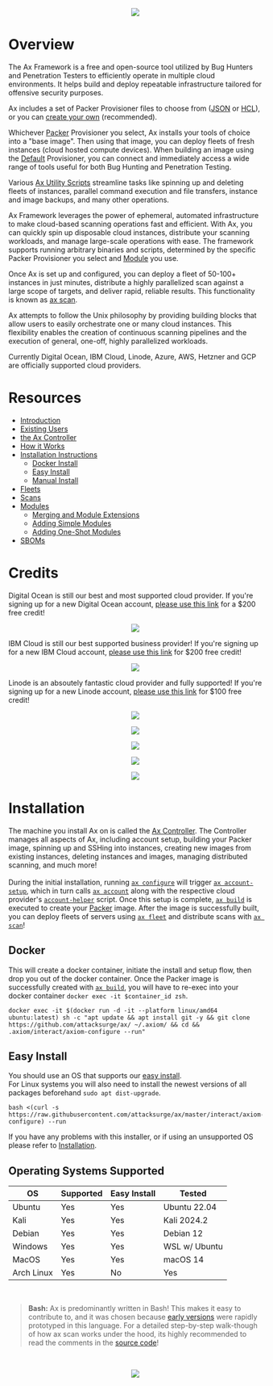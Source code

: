 <p align="center">
<a href="https://ax-framework.gitbook.io/wiki" target="_blank"> 
<img src="https://raw.githubusercontent.com/attacksurge/ax/master/screenshots/read-the-docs.png"/>
</a> 
</p>


# Overview
The Ax Framework is a free and open-source tool utilized by Bug Hunters and Penetration Testers to efficiently operate in multiple cloud environments. It helps build and deploy repeatable infrastructure tailored for offensive security purposes.

Ax includes a set of Packer Provisioner files to choose from ([JSON](https://github.com/attacksurge/ax/tree/master/images/json/provisioners) or [HCL](https://github.com/attacksurge/ax/tree/master/images/pkr.hcl/provisioners)), or you can [create your own](https://ax-framework.gitbook.io/wiki/fundamentals/bring-your-own-provisioner) (recommended).

Whichever [Packer](https://www.packer.io/) Provisioner you select, Ax installs your tools of choice into a "base image". Then using that image, you can deploy fleets of fresh instances (cloud hosted compute devices). When building an image using the [Default](https://github.com/attacksurge/ax/blob/master/images/pkr.hcl/provisioners/default.pkr.hcl) Provisioner, you can connect and immediately access a wide range of tools useful for both Bug Hunting and Penetration Testing.

Various [Ax Utility Scripts](https://ax-framework.gitbook.io/wiki/fundamentals/ax-utility-scripts) streamline tasks like spinning up and deleting fleets of instances, parallel command execution and file transfers, instance and image backups, and many other operations.

Ax Framework leverages the power of ephemeral, automated infrastructure to make cloud-based scanning operations fast and efficient. With Ax, you can quickly spin up disposable cloud instances, distribute your scanning workloads, and manage large-scale operations with ease. The framework supports running arbitrary binaries and scripts, determined by the specific Packer Provisioner you select and [Module](https://ax-framework.gitbook.io/wiki/fundamentals/scans/modules) you use.

Once Ax is set up and configured, you can deploy a fleet of 50-100+ instances in just minutes, distribute a highly parallelized scan against a large scope of targets, and deliver rapid, reliable results. This functionality is known as [ax scan](https://ax-framework.gitbook.io/wiki/fundamentals/scans).

Ax attempts to follow the Unix philosophy by providing building blocks that allow users to easily orchestrate one or many cloud instances. This flexibility enables the creation of continuous scanning pipelines and the execution of general, one-off, highly parallelized workloads.

Currently Digital Ocean, IBM Cloud, Linode, Azure, AWS, Hetzner and GCP are officially supported cloud providers.

# Resources

-   [Introduction](https://ax-framework.gitbook.io/wiki#overview)
-   [Existing Users](https://ax-framework.gitbook.io/wiki/overview/existing-users)
-   [the Ax Controller](https://ax-framework.gitbook.io/wiki/overview/ax-controller)
-   [How it Works](https://ax-framework.gitbook.io/wiki/overview/how-it-works)
-   [Installation Instructions](https://ax-framework.gitbook.io/wiki/overview/installation-guide)
    -   [Docker Install](#docker)
    -   [Easy Install](#easy-install)
    -   [Manual Install](https://ax-framework.gitbook.io/wiki/overview/installation-guide#manual)
-   [Fleets](https://ax-framework.gitbook.io/wiki/fundamentals/fleets)
-   [Scans](https://ax-framework.gitbook.io/wiki/fundamentals/scans)
-   [Modules](https://ax-framework.gitbook.io/wiki/fundamentals/scans/modules)
      - [Merging and Module Extensions](https://ax-framework.gitbook.io/wiki/fundamentals/scans/modules/merging-and-module-extensions)
      - [Adding Simple Modules](https://ax-framework.gitbook.io/wiki/fundamentals/scans/modules/adding-simple-modules)
      - [Adding One-Shot Modules](https://ax-framework.gitbook.io/wiki/fundamentals/scans/modules/adding-one-shot-modules)
-   [SBOMs](https://ax-framework.gitbook.io/wiki/overview/ax-controller#sbom)
  
# Credits

Digital Ocean is still our best and most supported cloud provider. If you're signing up for a new Digital Ocean account, [please use this link](https://m.do.co/c/541daa5b4786) for a $200 free credit!
<p align="center">
<a href="https://m.do.co/c/541daa5b4786" target="_blank"> 
<img src="https://raw.githubusercontent.com/attacksurge/ax/master/screenshots/digitalocean_referral.png"/>
</a> 
</p>

IBM Cloud is still our best supported business provider! If you're signing up for a new IBM Cloud account, [please use this link](https://cloud.ibm.com/docs/overview?topic=overview-tutorial-try-for-free) for $200 free credit!
<p align="center">
<a href="https://cloud.ibm.com/docs/overview?topic=overview-tutorial-try-for-free" target="_blank"> 
<img src="https://raw.githubusercontent.com/attacksurge/ax/master/screenshots/ibm_cloud_referral_new.png"/>
</a> 
</p>

Linode is an absoutely fantastic cloud provider and fully supported! If you're signing up for a new Linode account, [please use this link](https://www.linode.com/lp/refer/?r=71f79f7e02534d6f673cbc8a17581064e12ac27d) for $100 free credit!
<p align="center">
<a href="https://www.linode.com/lp/refer/?r=71f79f7e02534d6f673cbc8a17581064e12ac27d" target="_blank"> 
<img src="https://raw.githubusercontent.com/attacksurge/ax/master/screenshots/linode-referral.png"/>
</a> 
</p>

<p align="center">
<a href="https://azure.com" target="_blank"> 
<img src="https://raw.githubusercontent.com/attacksurge/ax/master/screenshots/azure_referral.png"/>
</a> 
</p>

<p align="center">
<a href="https://aws.com" target="_blank"> 
<img src="https://raw.githubusercontent.com/attacksurge/ax/master/screenshots/aws_dark_referral.png"/>
</a> 
</p>

<p align="center">
<a href="https://console.hetzner.cloud" target="_blank">
<img src="https://raw.githubusercontent.com/attacksurge/ax/master/screenshots/hetzner-refferal.png"/>
</a>
</p>

<p align="center">
<a href="https://cloud.google.com/free/docs/free-cloud-features" target="_blank">
<img src="https://raw.githubusercontent.com/attacksurge/ax/master/screenshots/gcp-refferal.png"/>
</a>
</p>

# Installation
The machine you install Ax on is called the [Ax Controller](https://ax-framework.gitbook.io/wiki/overview/ax-controller). The Controller manages all aspects of Ax, including account setup, building your Packer image, spinning up and SSHing into instances, creating new images from existing instances, deleting instances and images, managing distributed scanning, and much more! <br> <br>
During the initial installation, running [`ax configure`](https://github.com/attacksurge/ax/blob/master/interact/axiom-configure) will trigger [`ax account-setup`](https://github.com/attacksurge/ax/blob/master/interact/axiom-account-setup), which in turn calls [`ax account`](https://github.com/attacksurge/ax/blob/master/interact/axiom-account) along with the respective cloud provider's [`account-helper`](https://github.com/attacksurge/ax/tree/master/interact/account-helpers) script. Once this setup is complete, [`ax build`](https://github.com/attacksurge/ax/blob/master/interact/axiom-build) is executed to create your [Packer](https://www.packer.io/) image. After the image is successfully built, you can deploy fleets of servers using [`ax fleet`](https://github.com/attacksurge/ax/blob/master/interact/axiom-fleet) and distribute scans with [`ax scan`](https://github.com/attacksurge/ax/blob/master/interact/axiom-scan)!


## Docker

This will create a docker container, initiate the install and setup flow, then drop you out of the docker container. Once the Packer image is successfully created with [`ax build`](https://github.com/attacksurge/ax/blob/master/interact/axiom-build), you will have to re-exec into your docker container `docker exec -it $container_id zsh`. 
```
docker exec -it $(docker run -d -it --platform linux/amd64 ubuntu:latest) sh -c "apt update && apt install git -y && git clone https://github.com/attacksurge/ax/ ~/.axiom/ && cd && .axiom/interact/axiom-configure --run"
```

## Easy Install

You should use an OS that supports our [easy install](https://ax-framework.gitbook.io/wiki/overview/installation-guide#operating-systems-supported). <br>
For Linux systems you will also need to install the newest versions of all packages beforehand `sudo apt dist-upgrade`. <br>
```
bash <(curl -s https://raw.githubusercontent.com/attacksurge/ax/master/interact/axiom-configure) --run
```

If you have any problems with this installer, or if using an unsupported OS please refer to [Installation](https://ax-framework.gitbook.io/wiki/overview/installation-guide#operating-systems-supported).


## Operating Systems Supported
| OS         | Supported | Easy Install  | Tested        | 
|------------|-----------|---------------|---------------|
| Ubuntu     |    Yes    | Yes           | Ubuntu 22.04  |
| Kali       |    Yes    | Yes           | Kali 2024.2   |
| Debian     |    Yes    | Yes           | Debian 12     |
| Windows    |    Yes    | Yes           | WSL w/ Ubuntu |
| MacOS      |    Yes    | Yes           | macOS 14      |
| Arch Linux |    Yes    | No            | Yes           |

<br>

> __Bash:__ Ax is predominantly written in Bash! This makes it easy to contribute to, and it was chosen because [early versions](https://github.com/pry0cc/axiom) were rapidly prototyped in this language. For a detailed step-by-step walk-though of how ax scan works under the hood, its highly recommended to read the comments in the [source code](https://github.com/attacksurge/ax/blob/master/interact/axiom-scan)! 

<br>
<p align="center">
<a href="https://ax-framework.gitbook.io/wiki" target="_blank"> 
<img src="https://raw.githubusercontent.com/attacksurge/ax/master/screenshots/read-the-docs.png"/>
</a> 
</p>
